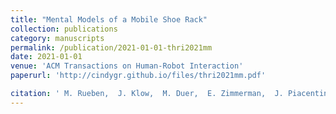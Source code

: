 ```yaml
---
title: "Mental Models of a Mobile Shoe Rack"
collection: publications
category: manuscripts
permalink: /publication/2021-01-01-thri2021mm
date: 2021-01-01
venue: 'ACM Transactions on Human-Robot Interaction'
paperurl: 'http://cindygr.github.io/files/thri2021mm.pdf'

citation: ' M. Rueben,  J. Klow,  M. Duer,  E. Zimmerman,  J. Piacentini,  M. Browning,  F.J. Bernieri,  C.M. Grimm,  W.D. Smart, '
---
```


